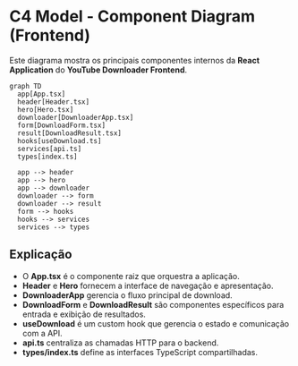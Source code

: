 # C4 Model - Component Diagram (Frontend)

Este diagrama mostra os principais componentes internos da **React Application** do **YouTube Downloader Frontend**.

```mermaid
graph TD
  app[App.tsx]
  header[Header.tsx]
  hero[Hero.tsx]
  downloader[DownloaderApp.tsx]
  form[DownloadForm.tsx]
  result[DownloadResult.tsx]
  hooks[useDownload.ts]
  services[api.ts]
  types[index.ts]

  app --> header
  app --> hero
  app --> downloader
  downloader --> form
  downloader --> result
  form --> hooks
  hooks --> services
  services --> types
```

## Explicação
- O **App.tsx** é o componente raiz que orquestra a aplicação.
- **Header** e **Hero** fornecem a interface de navegação e apresentação.
- **DownloaderApp** gerencia o fluxo principal de download.
- **DownloadForm** e **DownloadResult** são componentes específicos para entrada e exibição de resultados.
- **useDownload** é um custom hook que gerencia o estado e comunicação com a API.
- **api.ts** centraliza as chamadas HTTP para o backend.
- **types/index.ts** define as interfaces TypeScript compartilhadas. 